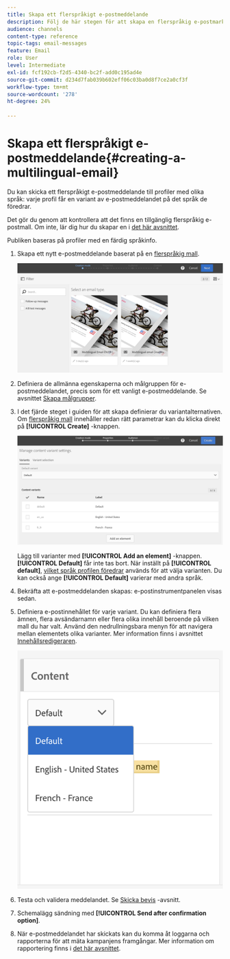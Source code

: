 ```yaml
---
title: Skapa ett flerspråkigt e-postmeddelande
description: Följ de här stegen för att skapa en flerspråkig e-postmarknadsföring som riktar sig till mottagare med olika språk.
audience: channels
content-type: reference
topic-tags: email-messages
feature: Email
role: User
level: Intermediate
exl-id: fcf192cb-f2d5-4340-bc2f-add0c195ad4e
source-git-commit: d234d7fab039b602eff06c03ba0d8f7ce2a0cf3f
workflow-type: tm+mt
source-wordcount: '278'
ht-degree: 24%

---
```


# Skapa ett flerspråkigt e-postmeddelande{#creating-a-multilingual-email}

Du kan skicka ett flerspråkigt e-postmeddelande till profiler med olika språk: varje profil får en variant av e-postmeddelandet på det språk de föredrar.

Det gör du genom att kontrollera att det finns en tillgänglig flerspråkig e-postmall. Om inte, lär dig hur du skapar en i [det här avsnittet](../../channels/using/multilingual-messages-template.md).

Publiken baseras på profiler med en färdig språkinfo.

1. Skapa ett nytt e-postmeddelande baserat på en [flerspråkig mall](../../channels/using/multilingual-messages-template.md).

   ![](assets/multi_create1.png)

1. Definiera de allmänna egenskaperna och målgruppen för e-postmeddelandet, precis som för ett vanligt e-postmeddelande. Se avsnittet [Skapa målgrupper](../../audiences/using/creating-audiences.md).

1. I det fjärde steget i guiden för att skapa definierar du variantalternativen. Om [flerspråkig mall](../../channels/using/multilingual-messages-template.md) innehåller redan rätt parametrar kan du klicka direkt på **[!UICONTROL Create]** -knappen.

   ![](assets/multi_create4.png)

   Lägg till varianter med **[!UICONTROL Add an element]** -knappen. **[!UICONTROL Default]** får inte tas bort. När inställt på **[!UICONTROL default]**, [vilket språk profilen föredrar](../../audiences/using/creating-profiles.md) används för att välja varianten. Du kan också ange **[!UICONTROL Default]** varierar med andra språk.

1. Bekräfta att e-postmeddelanden skapas: e-postinstrumentpanelen visas sedan.
1. Definiera e-postinnehållet för varje variant. Du kan definiera flera ämnen, flera avsändarnamn eller flera olika innehåll beroende på vilken mall du har valt. Använd den nedrullningsbara menyn för att navigera mellan elementets olika varianter. Mer information finns i avsnittet [Innehållsredigeraren](../../designing/using/designing-content-in-adobe-campaign.md).

   ![](assets/multi_selectcontent.png)

1. Testa och validera meddelandet. Se [Skicka bevis](../../sending/using/sending-proofs.md) -avsnitt.
1. Schemalägg sändning med **[!UICONTROL Send after confirmation option]**.
1. När e-postmeddelandet har skickats kan du komma åt loggarna och rapporterna för att mäta kampanjens framgångar. Mer information om rapportering finns i [det här avsnittet](../../reporting/using/about-dynamic-reports.md).


